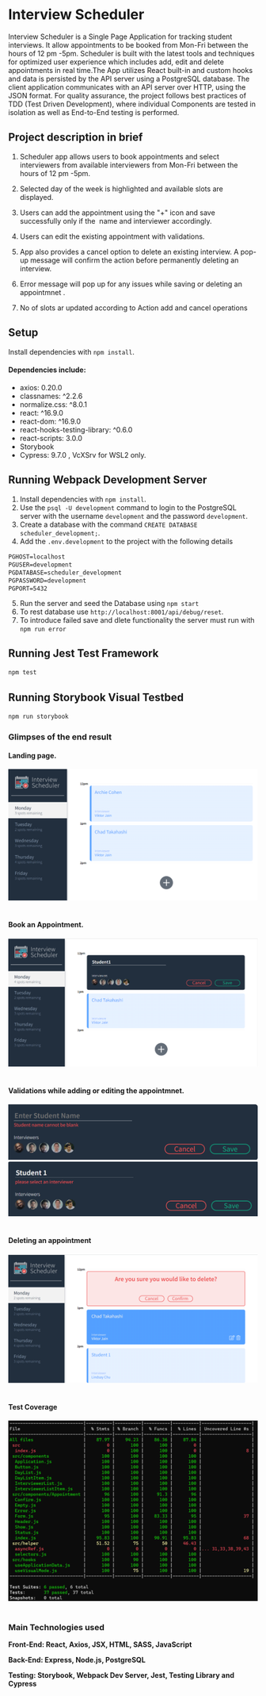 # Interview Scheduler

Interview Scheduler is a Single Page Application for tracking student interviews. It allow appointments to be booked from Mon-Fri between the hours of 12 pm -5pm. Scheduler is built with the latest tools and techniques for optimized user experience which includes add, edit and delete appointments in real time.The App utilizes React built-in and custom hooks and data is persisted by the API server using a PostgreSQL database. The client application communicates with an API server over HTTP, using the JSON format. For quality assurance, the project follows best practices of TDD (Test Driven Development), where individual Components are tested in isolation as well as End-to-End testing is performed.

## Project description in brief

1. Scheduler app allows users to book appointments and select interviewers from available interviewers from Mon-Fri between the hours of 12 pm -5pm.

2. Selected day of the week is highlighted and available slots are displayed.

3. Users can add the appointment using the "+" icon and save successfully only if the  name and interviewer accordingly.

4. Users can edit the existing appointment with validations.

5. App also provides a cancel option to delete an existing interview. A pop-up message will confirm the action before permanently deleting an interview.

6. Error message will pop up for any issues while saving or deleting an appointmnet .

7. No of slots ar updated according to Action add and cancel operations

## Setup

Install dependencies with `npm install`.

#### Dependencies include:

- axios: 0.20.0
- classnames: ^2.2.6
- normalize.css: ^8.0.1
- react: ^16.9.0
- react-dom: ^16.9.0
- react-hooks-testing-library: ^0.6.0
- react-scripts: 3.0.0
- Storybook
- Cypress: 9.7.0 , VcXSrv for WSL2 only.

## Running Webpack Development Server

1. Install dependencies with `npm install`.
2. Use the `psql -U development` command to login to the PostgreSQL server with the username `development` and the password `development`.
3. Create a database with the command `CREATE DATABASE scheduler_development;`.
4. Add the `.env.development` to the project with the following details

```
PGHOST=localhost
PGUSER=development
PGDATABASE=scheduler_development
PGPASSWORD=development
PGPORT=5432
```

5. Run the server and seed the Database using `npm start`
6. To rest database use `http://localhost:8001/api/debug/reset`.
7. To introduce failed save and dlete functionality the server must run with `npm run error` <br>

## Running Jest Test Framework

```sh
npm test
```

## Running Storybook Visual Testbed

```sh
npm run storybook
```

### Glimpses of the end result

#### Landing page.<b>

!['Add Appointmnet'](https://github.com/ashwinihegde28/scheduler/blob/master/docs/images/landingPage.png)<br><br>

#### Book an Appointment. <br>

!['book-an-appointment'](https://github.com/ashwinihegde28/scheduler/blob/master/docs/images/addAppointment.png)<br><br>

#### Validations while adding or editing the appointmnet.<br>

!['Validations2'](https://github.com/ashwinihegde28/scheduler/blob/master/docs/images/addValidation1.png)<br>
!['Validations2'](https://github.com/ashwinihegde28/scheduler/blob/master/docs/images/addPageValidation2.png)<br><br>

#### Deleting an appointment<br>

!['Delete appointment'](https://github.com/ashwinihegde28/scheduler/blob/master/docs/images/deleteConfirmation.png)<br><br>

#### Test Coverage <br>

!['Test Coverage'](https://github.com/ashwinihegde28/scheduler/blob/master/docs/images/testCoverage.png)<br><br>

### Main Technologies used

Front-End: React, Axios, JSX, HTML, SASS, JavaScript

Back-End: Express, Node.js, PostgreSQL

Testing: Storybook, Webpack Dev Server, Jest, Testing Library and Cypress
